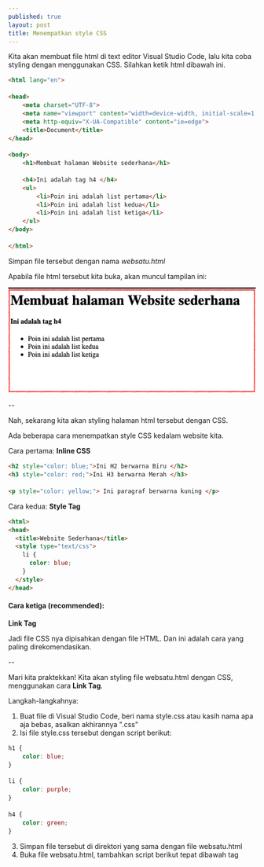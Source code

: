 ```yaml
---
published: true
layout: post
title: Menempatkan style CSS
---
```


Kita akan membuat file html di text editor Visual Studio Code, lalu kita coba styling dengan menggunakan CSS. Silahkan ketik html dibawah ini. 

```html
<html lang="en">

<head>
    <meta charset="UTF-8">
    <meta name="viewport" content="width=device-width, initial-scale=1.0">
    <meta http-equiv="X-UA-Compatible" content="ie=edge">
    <title>Document</title>
</head>

<body>
    <h1>Membuat halaman Website sederhana</h1>

    <h4>Ini adalah tag h4 </h4>
    <ul>
        <li>Poin ini adalah list pertama</li>
        <li>Poin ini adalah list kedua</li>
        <li>Poin ini adalah list ketiga</li>
    </ul>
</body>

</html>
```
Simpan file tersebut dengan nama _websatu.html_

Apabila file html tersebut kita buka, akan muncul tampilan ini:

![File websatu.html](/images/Screen%20Shot%202019-04-01%20at%2014.24.24.png "File websatu.html")


--

Nah, sekarang kita akan styling halaman html tersebut dengan CSS.

Ada beberapa cara menempatkan style CSS kedalam website kita. 

Cara pertama:
**Inline CSS**

```html
<h2 style="color: blue;">Ini H2 berwarna Biru </h2>
<h3 style="color: red;">Ini H3 berwarna Merah </h3>

<p style="color: yellow;"> Ini paragraf berwarna kuning </p>
```

Cara kedua:
**Style Tag**

```html
<html>
<head>
  <title>Website Sederhana</title>
  <style type="text/css">
    li {
      color: blue;
    }
  </style>
</head>
```

#### Cara ketiga (recommended):
**Link Tag**

Jadi file CSS nya dipisahkan dengan file HTML. Dan ini adalah cara yang paling direkomendasikan.

--

Mari kita praktekkan! Kita akan styling file websatu.html dengan CSS, menggunakan cara **Link Tag**.

Langkah-langkahnya:

1. Buat file di Visual Studio Code, beri nama style.css atau kasih nama apa aja bebas, asalkan akhirannya ".css"
2. Isi file style.css tersebut dengan script berikut:

```css
h1 {
    color: blue;
}

li {
    color: purple;
}

h4 {
    color: green;
}
```

3. Simpan file tersebut di direktori yang sama dengan file websatu.html
4. Buka file websatu.html, tambahkan script berikut tepat dibawah tag <title>:

```html
<link rel="stylesheet" href="style.css">
```
5. Save file websatu.html. Lihat hasilnya jadi seperti ini:

![File websatu.html dengan style.css](/images/stylecss.png "File websatu.html dengan style.css")

